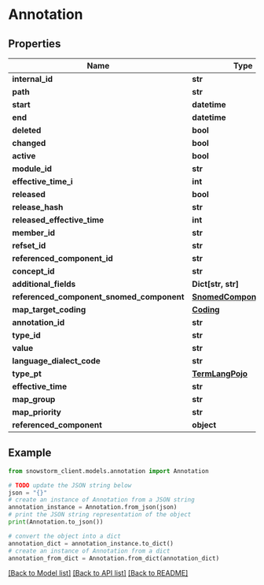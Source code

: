 # Annotation


## Properties

Name | Type | Description | Notes
------------ | ------------- | ------------- | -------------
**internal_id** | **str** |  | [optional] 
**path** | **str** |  | [optional] 
**start** | **datetime** |  | [optional] 
**end** | **datetime** |  | [optional] 
**deleted** | **bool** |  | [optional] 
**changed** | **bool** |  | [optional] 
**active** | **bool** |  | [optional] 
**module_id** | **str** |  | [optional] 
**effective_time_i** | **int** |  | [optional] 
**released** | **bool** |  | [optional] 
**release_hash** | **str** |  | [optional] 
**released_effective_time** | **int** |  | [optional] 
**member_id** | **str** |  | [optional] 
**refset_id** | **str** |  | 
**referenced_component_id** | **str** |  | 
**concept_id** | **str** |  | [optional] 
**additional_fields** | **Dict[str, str]** |  | [optional] 
**referenced_component_snomed_component** | [**SnomedComponentObject**](SnomedComponentObject.md) |  | [optional] 
**map_target_coding** | [**Coding**](Coding.md) |  | [optional] 
**annotation_id** | **str** |  | [optional] 
**type_id** | **str** |  | [optional] 
**value** | **str** |  | [optional] 
**language_dialect_code** | **str** |  | [optional] 
**type_pt** | [**TermLangPojo**](TermLangPojo.md) |  | [optional] 
**effective_time** | **str** |  | [optional] 
**map_group** | **str** |  | [optional] 
**map_priority** | **str** |  | [optional] 
**referenced_component** | **object** |  | [optional] 

## Example

```python
from snowstorm_client.models.annotation import Annotation

# TODO update the JSON string below
json = "{}"
# create an instance of Annotation from a JSON string
annotation_instance = Annotation.from_json(json)
# print the JSON string representation of the object
print(Annotation.to_json())

# convert the object into a dict
annotation_dict = annotation_instance.to_dict()
# create an instance of Annotation from a dict
annotation_from_dict = Annotation.from_dict(annotation_dict)
```
[[Back to Model list]](../README.md#documentation-for-models) [[Back to API list]](../README.md#documentation-for-api-endpoints) [[Back to README]](../README.md)


